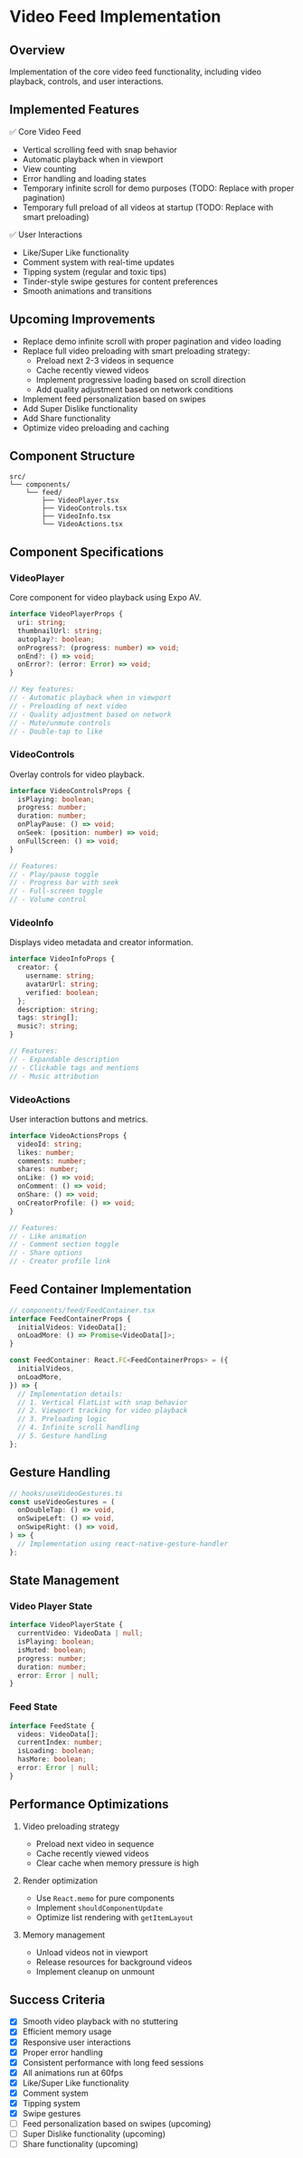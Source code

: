 # Video Feed Implementation

## Overview
Implementation of the core video feed functionality, including video playback, controls, and user interactions.

## Implemented Features
✅ Core Video Feed
- Vertical scrolling feed with snap behavior
- Automatic playback when in viewport
- View counting
- Error handling and loading states
- Temporary infinite scroll for demo purposes (TODO: Replace with proper pagination)
- Temporary full preload of all videos at startup (TODO: Replace with smart preloading)

✅ User Interactions
- Like/Super Like functionality
- Comment system with real-time updates
- Tipping system (regular and toxic tips)
- Tinder-style swipe gestures for content preferences
- Smooth animations and transitions

## Upcoming Improvements
- Replace demo infinite scroll with proper pagination and video loading
- Replace full video preloading with smart preloading strategy:
  - Preload next 2-3 videos in sequence
  - Cache recently viewed videos
  - Implement progressive loading based on scroll direction
  - Add quality adjustment based on network conditions
- Implement feed personalization based on swipes
- Add Super Dislike functionality
- Add Share functionality
- Optimize video preloading and caching

## Component Structure
```
src/
└── components/
    └── feed/
        ├── VideoPlayer.tsx
        ├── VideoControls.tsx
        ├── VideoInfo.tsx
        └── VideoActions.tsx
```

## Component Specifications

### VideoPlayer
Core component for video playback using Expo AV.

```typescript
interface VideoPlayerProps {
  uri: string;
  thumbnailUrl: string;
  autoplay?: boolean;
  onProgress?: (progress: number) => void;
  onEnd?: () => void;
  onError?: (error: Error) => void;
}

// Key features:
// - Automatic playback when in viewport
// - Preloading of next video
// - Quality adjustment based on network
// - Mute/unmute controls
// - Double-tap to like
```

### VideoControls
Overlay controls for video playback.

```typescript
interface VideoControlsProps {
  isPlaying: boolean;
  progress: number;
  duration: number;
  onPlayPause: () => void;
  onSeek: (position: number) => void;
  onFullScreen: () => void;
}

// Features:
// - Play/pause toggle
// - Progress bar with seek
// - Full-screen toggle
// - Volume control
```

### VideoInfo
Displays video metadata and creator information.

```typescript
interface VideoInfoProps {
  creator: {
    username: string;
    avatarUrl: string;
    verified: boolean;
  };
  description: string;
  tags: string[];
  music?: string;
}

// Features:
// - Expandable description
// - Clickable tags and mentions
// - Music attribution
```

### VideoActions
User interaction buttons and metrics.

```typescript
interface VideoActionsProps {
  videoId: string;
  likes: number;
  comments: number;
  shares: number;
  onLike: () => void;
  onComment: () => void;
  onShare: () => void;
  onCreatorProfile: () => void;
}

// Features:
// - Like animation
// - Comment section toggle
// - Share options
// - Creator profile link
```

## Feed Container Implementation

```typescript
// components/feed/FeedContainer.tsx
interface FeedContainerProps {
  initialVideos: VideoData[];
  onLoadMore: () => Promise<VideoData[]>;
}

const FeedContainer: React.FC<FeedContainerProps> = ({
  initialVideos,
  onLoadMore,
}) => {
  // Implementation details:
  // 1. Vertical FlatList with snap behavior
  // 2. Viewport tracking for video playback
  // 3. Preloading logic
  // 4. Infinite scroll handling
  // 5. Gesture handling
};
```

## Gesture Handling
```typescript
// hooks/useVideoGestures.ts
const useVideoGestures = (
  onDoubleTap: () => void,
  onSwipeLeft: () => void,
  onSwipeRight: () => void,
) => {
  // Implementation using react-native-gesture-handler
};
```

## State Management

### Video Player State
```typescript
interface VideoPlayerState {
  currentVideo: VideoData | null;
  isPlaying: boolean;
  isMuted: boolean;
  progress: number;
  duration: number;
  error: Error | null;
}
```

### Feed State
```typescript
interface FeedState {
  videos: VideoData[];
  currentIndex: number;
  isLoading: boolean;
  hasMore: boolean;
  error: Error | null;
}
```

## Performance Optimizations
1. Video preloading strategy
   - Preload next video in sequence
   - Cache recently viewed videos
   - Clear cache when memory pressure is high

2. Render optimization
   - Use `React.memo` for pure components
   - Implement `shouldComponentUpdate`
   - Optimize list rendering with `getItemLayout`

3. Memory management
   - Unload videos not in viewport
   - Release resources for background videos
   - Implement cleanup on unmount

## Success Criteria
- [x] Smooth video playback with no stuttering
- [x] Efficient memory usage
- [x] Responsive user interactions
- [x] Proper error handling
- [x] Consistent performance with long feed sessions
- [x] All animations run at 60fps
- [x] Like/Super Like functionality
- [x] Comment system
- [x] Tipping system
- [x] Swipe gestures
- [ ] Feed personalization based on swipes (upcoming)
- [ ] Super Dislike functionality (upcoming)
- [ ] Share functionality (upcoming) 